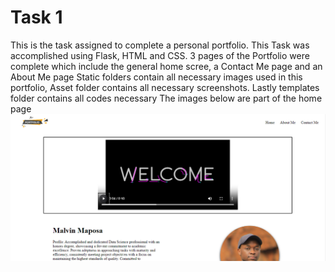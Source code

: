 # Task 1
This is the task assigned to complete a personal portfolio. This Task was accomplished using Flask, HTML and CSS. 
3 pages of the Portfolio were complete which include the general home scree, a Contact Me page and an About Me page
Static folders contain all necessary images used in this portfolio, Asset folder contains all necessary screenshots. Lastly templates folder contains all codes necessary
The images below are part of the home page
![GitHub Logo](/assets/image.png)
